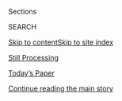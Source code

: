 <div id="app">

<div>

<div class="NYTAppHideMasthead css-zz1s19 e1suatyy0">

<div class="section css-ui9rw0 e1suatyy2">

<div class="css-11hrj97 er09x8g0">

<div class="css-6n7j50">

</div>

<span class="css-1dv1kvn">Sections</span>

<div class="css-10488qs">

<span class="css-1dv1kvn">SEARCH</span>

</div>

[Skip to content](#site-content)[Skip to site index](#site-index)

</div>

<div id="masthead-section-label" class="css-1fnb9ct eaxe0e00">

[Still
Processing](https://www.nytimes.com/column/still-processing-podcast)

</div>

<div class="css-10698na e1huz5gh0">

</div>

</div>

<div id="masthead-bar-one" class="section hasLinks css-15hmgas e1csuq9d3">

<div class="css-uqyvli e1csuq9d0">

</div>

<div class="css-1uqjmks e1csuq9d1">

</div>

<div class="css-9e9ivx">

[](https://myaccount.nytimes.com/auth/login?response_type=cookie&client_id=vi)

</div>

<div class="css-1bvtpon e1csuq9d2">

[Today’s Paper](https://www.nytimes.com/section/todayspaper)

</div>

</div>

</div>

</div>

<div data-aria-hidden="false">

<div id="site-content" data-role="main">

<div id="top-wrapper" class="css-15p45cc eaca97t0" type="top">

<div id="top-slug" class="css-19x0jxb eaca97t1" hidden="">

Advertisement

</div>

[Continue reading the main
story](#after-top)

<div class="ad top-wrapper" style="text-align:center;height:100%;display:block;min-height:90px">

<div id="top" class="place-ad" data-position="top" data-size-key="top">

</div>

</div>

<div id="after-top">

</div>

</div>

<div id="collection-still-processing-podcast" class="section css-15h4p1b e9abtgs0">

<div class="css-1j21atc e1svk9qx1">

<div class="css-fmiefx e1svk9qx2">

<div class="css-1hk7r2m eu54l5x0">

<div id="sponsor-wrapper" class="css-7a1pgi eaca97t0" type="sponsor" hidden="">

<div id="sponsor-slug" class="css-1l4mleb eaca97t1" hidden="">

Supported by

</div>

[Continue reading the main
story](#after-sponsor)

<div id="sponsor" class="ad sponsor-wrapper" style="text-align:left;height:100%;display:block">

</div>

<div id="after-sponsor">

</div>

</div>

</div>

### <span class="css-hue6tr ezz4tcd1">[Podcasts](/spotlight/podcasts)</span>

</div>

<div class="css-nfcc9b e1svk9qx3">

<div class="css-zpl4ow e1svk9qx7">

![avatar](https://static01.nyt.com/images/2019/09/15/podcasts/still-processing-album-art-2/still-processing-album-art-2-thumbLarge-v2.jpg)

</div>

<div class="css-vl9dhg e1svk9qx5">

<div class="css-1nrhkj6 e1svk9qx6">

# Still Processing

<div class="follow-button-placeholder" data-collection-id="">

</div>

</div>

## <span>Wesley Morris and Jenna Wortham are working it out.</span>

</div>

</div>

## <span>Wesley Morris and Jenna Wortham are working it out.</span>

</div>

<div class="css-1rclpnj ekkqrpp0">

</div>

<div class="css-185go5a e1o5byef0">

<div class="css-15cbhtu">

  - [Latest](#stream-panel)
  - <span class="css-6n7j50">Search</span>
    <div class="control">
    <div class="label-container css-1dv1kvn">
    Search
    </div>
    <div class="css-wm4t3d">
    **<span id="clear-search-input" class="css-1dv1kvn">Clear this text
    input</span>
    </div>
    </div>
    <span class="css-1iovbfw"></span>

<div id="stream-panel" class="section css-8msx5b e1jz0cab1">

<div class="css-13mho3u">

1.  
    
    <div class="css-1cp3ece">
    
    <div class="css-1l4spti">
    
    [](/2020/07/23/podcasts/hamilton-ziwe-discomfort.html)
    
    <div class="css-79elbk">
    
    ![](https://static01.nyt.com/images/2020/07/23/multimedia/23stillprocessing-pix/23stillprocessing-pix-thumbWide.jpg?quality=75&auto=webp&disable=upscale)
    
    </div>
    
    ## Ziwe May Destroy Hamilton
    
    Welcome to the Age of Discomfort
    
    <div class="css-1nqbnmb ea5icrr0">
    
    By <span class="css-1n7hynb">Wesley Morris <span>and</span> Jenna
    Wortham</span>
    
    </div>
    
    </div>
    
    <div class="css-1lc2l26 e1xfvim33">
    
    </div>
    
    </div>

2.  
    
    <div class="css-1cp3ece">
    
    <div class="css-1l4spti">
    
    [](/2020/07/16/podcasts/reparations-for-aunt-jemima.html)
    
    <div class="css-79elbk">
    
    ![](https://static01.nyt.com/images/2020/07/18/multimedia/16stillprocessing-pix/16stillprocessing-pix-thumbWide.jpg?quality=75&auto=webp&disable=upscale)
    
    </div>
    
    ## Reparations for Aunt Jemima\!
    
    We explore the erasure of Aunt Jemima and the reconciliation of that
    icon.
    
    <div class="css-1nqbnmb ea5icrr0">
    
    By <span class="css-1n7hynb">Wesley Morris <span>and</span> Jenna
    Wortham</span>
    
    </div>
    
    </div>
    
    <div class="css-1lc2l26 e1xfvim33">
    
    </div>
    
    </div>

3.  
    
    <div class="css-1cp3ece">
    
    <div class="css-1l4spti">
    
    [](/2020/07/09/podcasts/still-processing-black-lives-matter.html)
    
    <div class="css-79elbk">
    
    ![](https://static01.nyt.com/images/2020/07/12/podcasts/09stillprocessing-image/09stillprocessing-image-thumbWide-v2.jpg?quality=75&auto=webp&disable=upscale)
    
    </div>
    
    ## So Y’all Finally Get It
    
    America just won’t let us rest.
    
    <div class="css-1nqbnmb ea5icrr0">
    
    By <span class="css-1n7hynb">Wesley Morris <span>and</span> Jenna
    Wortham</span>
    
    </div>
    
    </div>
    
    <div class="css-1lc2l26 e1xfvim33">
    
    </div>
    
    </div>

4.  
    
    <div class="css-1cp3ece">
    
    <div class="css-1l4spti">
    
    [](/2020/05/14/podcasts/still-processing-westworld-hollywood-utopia-dystopia.html)
    
    <div class="css-79elbk">
    
    ![](https://static01.nyt.com/images/2020/05/16/podcasts/14stillprocessing-image/14stillprocessing-image-thumbWide.jpg?quality=75&auto=webp&disable=upscale)
    
    </div>
    
    ## New Loop, America
    
    How dystopian and utopian shows like “Westworld” and “Hollywood” can
    help us map out a better future.
    
    <div class="css-1nqbnmb ea5icrr0">
    
    By <span class="css-1n7hynb">Wesley Morris <span>and</span> Jenna
    Wortham</span>
    
    </div>
    
    </div>
    
    <div class="css-1lc2l26 e1xfvim33">
    
    </div>
    
    </div>

5.  
    
    <div class="css-1cp3ece">
    
    <div class="css-1l4spti">
    
    [](/2020/05/07/podcasts/still-processing-internet-vulnerability-sondheim-parks-recreation.html)
    
    <div class="css-79elbk">
    
    ![](https://static01.nyt.com/images/2020/04/28/pageoneplus/28sondheimjp-sp/28sondheimjp-sp-thumbWide-v7.jpg?quality=75&auto=webp&disable=upscale)
    
    </div>
    
    ## Does This Phone Make Me Look Human?
    
    The internet is bringing us closer together — but will the intimacy
    last?
    
    <div class="css-1nqbnmb ea5icrr0">
    
    By <span class="css-1n7hynb">Wesley Morris <span>and</span> Jenna
    Wortham</span>
    
    </div>
    
    </div>
    
    <div class="css-1lc2l26 e1xfvim33">
    
    </div>
    
    </div>

6.  
    
    <div class="css-1cp3ece">
    
    <div class="css-1l4spti">
    
    [](/2020/04/30/podcasts/still-processing-fiona-apple-fetch-bolt-cutters.html)
    
    <div class="css-79elbk">
    
    ![](https://static01.nyt.com/images/2020/05/03/multimedia/30stillpro-image/30stillpro-image-thumbWide.jpg?quality=75&auto=webp&disable=upscale)
    
    </div>
    
    ## Fiona Ex Machina
    
    Fiona Apple blows our minds, again.
    
    <div class="css-1nqbnmb ea5icrr0">
    
    By <span class="css-1n7hynb">Wesley Morris <span>and</span> Jenna
    Wortham</span>
    
    </div>
    
    </div>
    
    <div class="css-1lc2l26 e1xfvim33">
    
    </div>
    
    </div>

7.  
    
    <div class="css-1cp3ece">
    
    <div class="css-1l4spti">
    
    [](/2020/04/23/podcasts/still-processing-halle-berry-sharon-stone-catwoman-quarantine.html)
    
    <div class="css-79elbk">
    
    ![](https://static01.nyt.com/images/2020/04/25/arts/23stillprocessing/23stillprocessing-thumbWide-v4.jpg?quality=75&auto=webp&disable=upscale)
    
    </div>
    
    ## Halle Berry? Hallelujah.
    
    We come to terms with Halle Berry’s “Catwoman.”
    
    <div class="css-1nqbnmb ea5icrr0">
    
    By <span class="css-1n7hynb">Wesley Morris <span>and</span> Jenna
    Wortham</span>
    
    </div>
    
    </div>
    
    <div class="css-1lc2l26 e1xfvim33">
    
    </div>
    
    </div>

8.  
    
    <div class="css-1cp3ece">
    
    <div class="css-1l4spti">
    
    [](/2020/04/16/podcasts/still-processing-AIDS-survive-coronavirus.html)
    
    <div class="css-79elbk">
    
    ![](https://static01.nyt.com/images/2020/04/20/us/16stillprocessing/16stillprocessing-thumbWide-v2.jpg?quality=75&auto=webp&disable=upscale)
    
    </div>
    
    ## How to Learn From a Plague
    
    We study the AIDS-epidemic documentary “How to Survive a Plague” —
    and apply its lessons to the Covid-19 crisis.
    
    <div class="css-1nqbnmb ea5icrr0">
    
    By <span class="css-1n7hynb">Wesley Morris <span>and</span> Jenna
    Wortham</span>
    
    </div>
    
    </div>
    
    <div class="css-1lc2l26 e1xfvim33">
    
    </div>
    
    </div>

9.  
    
    <div class="css-1cp3ece">
    
    <div class="css-1l4spti">
    
    [](/2020/04/09/podcasts/still-processing-tiger-king.html)
    
    <div class="css-79elbk">
    
    ![](https://static01.nyt.com/images/2020/04/11/podcasts/09stillprocessing-image2/09stillprocessing-image2-thumbWide-v2.jpg?quality=75&auto=webp&disable=upscale)
    
    </div>
    
    ## Frosted Flakes
    
    We explore “Tiger King” and what it says about America’s unique
    relationship to freedom.
    
    <div class="css-1nqbnmb ea5icrr0">
    
    By <span class="css-1n7hynb">Wesley Morris <span>and</span> Jenna
    Wortham</span>
    
    </div>
    
    </div>
    
    <div class="css-1lc2l26 e1xfvim33">
    
    </div>
    
    </div>

10. 
    
    <div class="css-1cp3ece">
    
    <div class="css-1l4spti">
    
    [](/2020/04/02/podcasts/high-fidelity-zoe-kravitz.html)
    
    <div class="css-79elbk">
    
    ![](https://static01.nyt.com/images/2020/04/05/arts/02still-processing-highfidelity/13highfidelity-thumbWide.jpg?quality=75&auto=webp&disable=upscale)
    
    </div>
    
    ## Delicious Vinyl
    
    We examine when culture from our past — like the 20-year-old comedy
    “High Fidelity,” — gets reborn … as “High Fidelity.”
    
    <div class="css-1nqbnmb ea5icrr0">
    
    By <span class="css-1n7hynb">Wesley Morris <span>and</span> Jenna
    Wortham</span>
    
    </div>
    
    </div>
    
    <div class="css-1lc2l26 e1xfvim33">
    
    </div>
    
    </div>

<div class="css-13mho3u">

<div class="css-1t62hi8">

<div class="css-1stvaey">

Show
More

<div>

<div style="border:0;clip:rect(0 0 0 0);height:1px;margin:-1px;overflow:hidden;white-space:nowrap;padding:0;width:1px;position:absolute" data-role="log" data-aria-live="assertive">

</div>

<div style="border:0;clip:rect(0 0 0 0);height:1px;margin:-1px;overflow:hidden;white-space:nowrap;padding:0;width:1px;position:absolute" data-role="log" data-aria-live="assertive">

</div>

<div style="border:0;clip:rect(0 0 0 0);height:1px;margin:-1px;overflow:hidden;white-space:nowrap;padding:0;width:1px;position:absolute" data-role="log" data-aria-live="polite">

</div>

<div style="border:0;clip:rect(0 0 0 0);height:1px;margin:-1px;overflow:hidden;white-space:nowrap;padding:0;width:1px;position:absolute" data-role="log" data-aria-live="polite">

</div>

</div>

</div>

</div>

</div>

</div>

<div class="css-g6hk37 supplemental">

<div id="mid1-wrapper" class="css-10wkyv7 eaca97t0" type="lede">

<div id="mid1-slug" class="css-1tag3rd eaca97t1">

Advertisement

</div>

[Continue reading the main
story](#after-mid1)

<div id="mid1" class="ad mid1-wrapper" style="text-align:center;height:100%;display:block;min-height:250px">

</div>

<div id="after-mid1">

</div>

</div>

<div id="mktg-wrapper" class="css-oxle51 eaca97t0" type="mktg">

<div id="mktg-slug" class="css-1tag3rd eaca97t1">

Advertisement

</div>

[Continue reading the main
story](#after-mktg)

<div id="mktg" class="ad mktg-wrapper" style="text-align:center;height:100%;display:block">

</div>

<div id="after-mktg">

</div>

</div>

</div>

</div>

</div>

</div>

</div>

</div>

## Site Index

<div>

</div>

## Site Information Navigation

  - [© <span>2020</span> <span>The New York Times
    Company</span>](https://help.nytimes.com/hc/en-us/articles/115014792127-Copyright-notice)

<!-- end list -->

  - [NYTCo](https://www.nytco.com/)
  - [Contact
    Us](https://help.nytimes.com/hc/en-us/articles/115015385887-Contact-Us)
  - [Work with us](https://www.nytco.com/careers/)
  - [Advertise](https://nytmediakit.com/)
  - [T Brand Studio](http://www.tbrandstudio.com/)
  - [Your Ad
    Choices](https://www.nytimes.com/privacy/cookie-policy#how-do-i-manage-trackers)
  - [Privacy](https://www.nytimes.com/privacy)
  - [Terms of
    Service](https://help.nytimes.com/hc/en-us/articles/115014893428-Terms-of-service)
  - [Terms of
    Sale](https://help.nytimes.com/hc/en-us/articles/115014893968-Terms-of-sale)
  - [Site
    Map](https://spiderbites.nytimes.com)
  - [Help](https://help.nytimes.com/hc/en-us)
  - [Subscriptions](https://www.nytimes.com/subscription?campaignId=37WXW)

</div>

</div>
